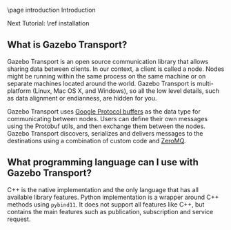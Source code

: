 \page introduction Introduction

Next Tutorial: \ref installation

## What is Gazebo Transport?

Gazebo Transport is an open source communication library that allows sharing
data between clients. In our context, a client is called a node. Nodes might
be running within the same process on the same machine or on separate machines located
around the world. Gazebo Transport is multi-platform (Linux, Mac OS X, and
Windows), so all the low level details, such as data alignment or endianness, are
hidden for you.

Gazebo Transport uses
[Google Protocol buffers](https://developers.google.com/protocol-buffers/?hl=en)
as the data type for communicating between nodes. Users can define their own
messages using the Protobuf utils, and then exchange them between the nodes. Gazebo Transport discovers, serializes and delivers messages to the destinations
using a combination of custom code and [ZeroMQ](http://zeromq.org/).

## What programming language can I use with Gazebo Transport?

C++ is the native implementation and the only language that has all available library features.
Python implementation is a wrapper around C++ methods using `pybind11`. It does not support all features like C++, but contains the main features such as publication, subscription and service request.
